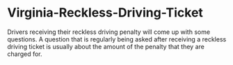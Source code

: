 # Virginia-Reckless-Driving-Ticket
Drivers receiving their reckless driving penalty will come up with some questions. A question that is regularly being asked after receiving a reckless driving ticket is usually about the amount of the penalty that they are charged for.
